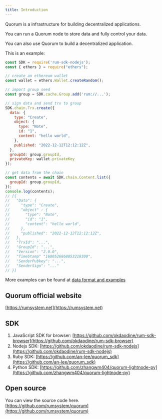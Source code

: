 ```yaml
---
title: Introduction
---
```


Quorum is a infrastructure for building decentralized applications.

You can run a Quorum node to store data and fully control your data.

You can also use Quorum to build a decentralized application.

This is an example: 

```javascript
const SDK = require('rum-sdk-nodejs');
const { ethers } = require("ethers");

// create an ethereum wallet
const wallet = ethers.Wallet.createRandom();

// import group seed
const group = SDK.cache.Group.add('rum://...');

// sign data and send trx to group
SDK.chain.Trx.create({
  data: {
    type: "Create",
    object: {
      type: "Note",
      id: "1",
      content: "hello world",
    },
    published: "2022-12-12T12:12:12Z",
  },
  groupId: group.groupId,
  privateKey: wallet.privateKey
});

// get data from the chain
const contents = await SDK.chain.Content.list({
  groupId: group.groupId,
});
console.log(contents);
// [{
//   "Data": {
//     "type": "Create",
//     "object" : {
//       "type": "Note",
//       "id": "1",
//       "content": "hello world",
//     },
//     "published": "2022-12-12T12:12:12Z",
//   },
//   "TrxId": "...",
//   "GroupId": "...",
//   "Version": "2.0.0",
//   "TimeStamp" "1680526868853218300",
//   "SenderPubkey": "...",
//   "SenderSign": "..."
// }]
```

More examples can be found at [data format and examples](/docs/en/data-format-and-examples/)

## Quorum official website

[https://rumsystem.net](https://rumsystem.net)

## SDK

1. JavaScript SDK for browser: [https://github.com/okdaodine/rum-sdk-browser](https://github.com/okdaodine/rum-sdk-browser)
2. Nodejs SDK: [https://github.com/okdaodine/rum-sdk-nodejs](https://github.com/okdaodine/rum-sdk-nodejs)
3. Ruby SDK: [https://github.com/an-lee/quorum_sdk](https://github.com/an-lee/quorum_sdk)
4. Python SDK: [https://github.com/zhangwm404/quorum-lightnode-py](https://github.com/zhangwm404/quorum-lightnode-py)

## Open source

You can view the source code here. [https://github.com/rumsystem/quorum](https://github.com/rumsystem/quorum)
